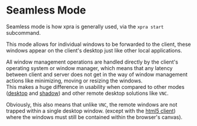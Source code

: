 # Seamless Mode
Seamless mode is how xpra is generally used, via the `xpra start` subcommand.

This mode allows for individual windows to be forwarded to the client, these windows appear on the client's desktop just like other local applications.

All window management operations are handled directly by the client's operating system or window manager, which means that any latency between client and server does not get in the way of window management actions like minimizing, moving or resizing the windows.\
This makes a huge difference in usability when compared to other modes ([desktop](./Start-Desktop.md) and [shadow](./Shadow-Server.md)) and other remote desktop solutions like `VNC`.

Obviously, this also means that unlike `VNC`, the remote windows are not trapped within a single desktop window. (except with the [html5 client](https://github.com/Xpra-org/xpra-html5)) where the windows must still be contained within the browser's canvas).
